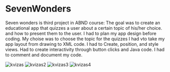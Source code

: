 # SevenWonders

Seven wonders is third project in ABND course:
The goal was to create an educational app that quizzes a user about a certain topic of his/her choice.
 and how to present them to the user. I had to plan my app design before coding. My choise was to choose the topic for the quizzes
I had vto take my app layout from drawing to XML code.
I had to Create, position, and style views.
Had to create interactivity through button clicks and Java code.
I had to comment and document my code.




![kvizas](https://user-images.githubusercontent.com/26045797/55117221-af029300-50f2-11e9-98a7-8a409275a24f.png)
![kvizas2](https://user-images.githubusercontent.com/26045797/55117239-bf1a7280-50f2-11e9-8d44-c845dc267903.png)
![kvizas3](https://user-images.githubusercontent.com/26045797/55117258-db1e1400-50f2-11e9-9227-5f01753f707b.png)
![kvizas4](https://user-images.githubusercontent.com/26045797/55117267-e113f500-50f2-11e9-8b2e-23bd92d8ce23.png)
